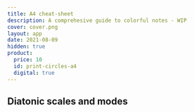 ```yaml
---
title: A4 cheat-sheet
description: A comprehesive guide to colorful notes - WIP
cover: cover.png
layout: app
date: 2021-08-09
hidden: true
product:
  price: 10
  id: print-circles-a4
  digital: true
---
```


<script setup>
import PrintScales from './PrintScales.vue'
import SaveButtons from '../save/SaveButtons.vue'
</script>

## Diatonic scales and modes

<print-scales   width="100%" class="max-w-55ch" />
<save-buttons svg="diatonic" password="circle-a4-99tuD"/>
